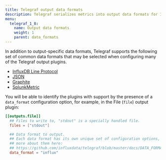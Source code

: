 ```yaml
---
title: Telegraf output data formats
description: Telegraf serializes metrics into output data formats for InfluxDB Line Protocol, JSON, Graphite, and Splunk metrics.
menu:
  telegraf_1_8:
    name: Output data formats
    weight: 1
    parent: data_formats
---
```


In addition to output-specific data formats, Telegraf supports the following set
of common data formats that may be selected when configuring many of the Telegraf
output plugins.

* [InfluxDB Line Protocol](/telegraf/v1.8/data_formats/output/influx)
* [JSON](/telegraf/v1.8/data_formats/output/json)
* [Graphite](/telegraf/v1.8/data_formats/output/graphite)
* [SplunkMetric](/telegraf/v1.8/data_formats/output/splunkmetric)

You will be able to identify the plugins with support by the presence of a
`data_format` configuration option, for example, in the File (`file`) output plugin:

```toml
[[outputs.file]]
  ## Files to write to, "stdout" is a specially handled file.
  files = ["stdout"]

  ## Data format to output.
  ## Each data format has its own unique set of configuration options, read
  ## more about them here:
  ## https://github.com/influxdata/telegraf/blob/master/docs/DATA_FORMATS_OUTPUT.md
  data_format = "influx"
```
